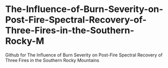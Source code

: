 # The-Influence-of-Burn-Severity-on-Post-Fire-Spectral-Recovery-of-Three-Fires-in-the-Southern-Rocky-M
Github for The Influence of Burn Severity on Post-Fire Spectral Recovery of Three Fires in the Southern Rocky Mountains 
